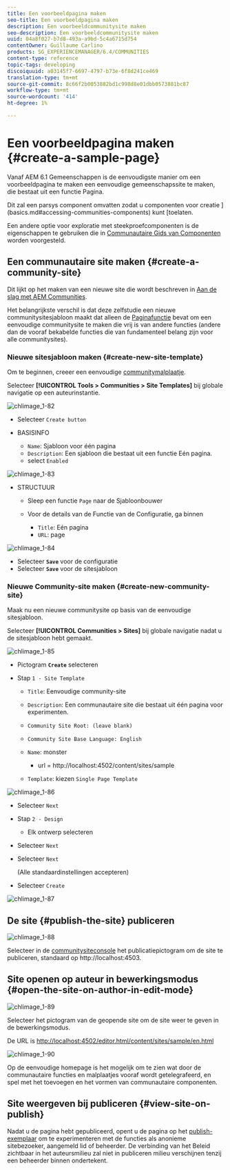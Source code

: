 ```yaml
---
title: Een voorbeeldpagina maken
seo-title: Een voorbeeldpagina maken
description: Een voorbeeldcommunitysite maken
seo-description: Een voorbeeldcommunitysite maken
uuid: 04a8f027-b7d8-493a-a9bd-5c4a6715d754
contentOwner: Guillaume Carlino
products: SG_EXPERIENCEMANAGER/6.4/COMMUNITIES
content-type: reference
topic-tags: developing
discoiquuid: a03145f7-6697-4797-b73e-6f8d241ce469
translation-type: tm+mt
source-git-commit: 8c66f2b0053882bd1c998d8e01dbb0573881bc87
workflow-type: tm+mt
source-wordcount: '414'
ht-degree: 1%

---
```



# Een voorbeeldpagina maken {#create-a-sample-page}

Vanaf AEM 6.1 Gemeenschappen is de eenvoudigste manier om een voorbeeldpagina te maken een eenvoudige gemeenschapssite te maken, die bestaat uit een functie Pagina.

Dit zal een parsys component omvatten zodat u componenten voor creatie ](basics.md#accessing-communities-components) kunt [toelaten.

Een andere optie voor exploratie met steekproefcomponenten is de eigenschappen te gebruiken die in [Communautaire Gids van Componenten ](components-guide.md) worden voorgesteld.

## Een communautaire site maken {#create-a-community-site}

Dit lijkt op het maken van een nieuwe site die wordt beschreven in [Aan de slag met AEM Communities](getting-started.md).

Het belangrijkste verschil is dat deze zelfstudie een nieuwe communitysitesjabloon maakt dat alleen de [Paginafunctie](functions.md#page-function) bevat om een eenvoudige communitysite te maken die vrij is van andere functies (andere dan de vooraf bekabelde functies die van fundamenteel belang zijn voor alle communitysites).

### Nieuwe sitesjabloon maken {#create-new-site-template}

Om te beginnen, creeer een eenvoudige [communitymalplaatje](sites.md).

Selecteer **[!UICONTROL Tools > Communities > Site Templates]** bij globale navigatie op een auteurinstantie.

![chlimage_1-82](assets/chlimage_1-82.png)

* Selecteer `Create button`
* BASISINFO

   * `Name`: Sjabloon voor één pagina
   * `Description`: Een sjabloon die bestaat uit een functie Eén pagina.
   * select `Enabled`

![chlimage_1-83](assets/chlimage_1-83.png)

* STRUCTUUR

   * Sleep een functie `Page` naar de Sjabloonbouwer
   * Voor de details van de Functie van de Configuratie, ga binnen

      * `Title`: Eén pagina
      * `URL`: page

![chlimage_1-84](assets/chlimage_1-84.png)

* Selecteer **`Save`** voor de configuratie
* Selecteer **`Save`** voor de sitesjabloon

### Nieuwe Community-site maken {#create-new-community-site}

Maak nu een nieuwe communitysite op basis van de eenvoudige sitesjabloon.

Selecteer **[!UICONTROL Communities > Sites]** bij globale navigatie nadat u de sitesjabloon hebt gemaakt.

![chlimage_1-85](assets/chlimage_1-85.png)

* Pictogram **`Create`** selecteren

* Stap `1 - Site Template`

   * `Title`: Eenvoudige community-site
   * `Description`: Een communautaire site die bestaat uit één pagina voor experimenten.
   * `Community Site Root: (leave blank)`
   * `Community Site Base Language: English`
   * `Name`: monster

      * url = http://localhost:4502/content/sites/sample
   * `Template`: kiezen  `Single Page Template`


![chlimage_1-86](assets/chlimage_1-86.png)

* Selecteer `Next`
* Stap `2 - Design`

   * Elk ontwerp selecteren

* Selecteer `Next`
* Selecteer `Next`

   (Alle standaardinstellingen accepteren)

* Selecteer `Create`

![chlimage_1-87](assets/chlimage_1-87.png)

## De site {#publish-the-site} publiceren

![chlimage_1-88](assets/chlimage_1-88.png)

Selecteer in de [communitysiteconsole](sites-console.md) het publicatiepictogram om de site te publiceren, standaard op http://localhost:4503.

## Site openen op auteur in bewerkingsmodus {#open-the-site-on-author-in-edit-mode}

![chlimage_1-89](assets/chlimage_1-89.png)

Selecteer het pictogram van de geopende site om de site weer te geven in de bewerkingsmodus.

De URL is [http://localhost:4502/editor.html/content/sites/sample/en.html](http://localhost:4502/editor.html/content/sites/sample/en.html)

![chlimage_1-90](assets/chlimage_1-90.png)

Op de eenvoudige homepage is het mogelijk om te zien wat door de communautaire functies en malplaatjes vooraf wordt getelegrafeerd, en spel met het toevoegen en het vormen van communautaire componenten.

## Site weergeven bij publiceren {#view-site-on-publish}

Nadat u de pagina hebt gepubliceerd, opent u de pagina op het [publish-exemplaar](http://localhost:4503/content/sites/sample/en.html) om te experimenteren met de functies als anonieme sitebezoeker, aangemeld lid of beheerder. De verbinding van het Beleid zichtbaar in het auteursmilieu zal niet in publiceren milieu verschijnen tenzij een beheerder binnen ondertekent.
